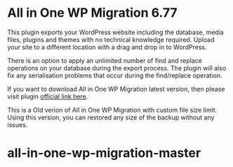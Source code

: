 # All in One WP Migration 6.77

This plugin exports your WordPress website including the database, media files, plugins and themes with no technical knowledge required. Upload your site to a different location with a drag and drop in to WordPress.

There is an option to apply an unlimited number of find and replace operations on your database during the export process. The plugin will also fix any serialisation problems that occur during the find/replace operation.

If you want to download All in One WP Migration latest version, then please visit plugin [official link here](https://wordpress.org/plugins/all-in-one-wp-migration/).

This is a Old verion of All in One WP Migration with custom file size limit. Using this version, you can restored any size of the backup without any issues.
# all-in-one-wp-migration-master
